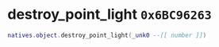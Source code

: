 # destroy_point_light `0x6BC96263`

```lua
natives.object.destroy_point_light(_unk0 --[[ number ]])
```